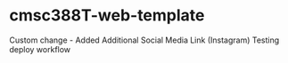 # cmsc388T-web-template
Custom change - Added Additional Social Media Link (Instagram)
Testing deploy workflow
